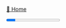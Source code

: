 [🏡 Home](../README.md)

<progress value="2" max="12" />

# Create a Supabase Project

TODO!

[👉 Next lesson](./03-create-a-remix-application.md)

---

Enjoyed the course? Follow me on [Twitter](https://twitter.com/jonmeyers_io) and subscribe to my [YouTube channel](https://www.youtube.com/jonmeyers).
